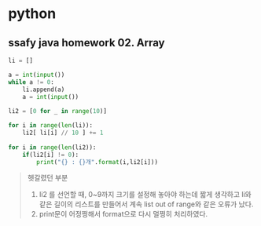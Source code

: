 # python

## ssafy java homework 02. Array



```python
li = []

a = int(input())
while a != 0:
    li.append(a)
    a = int(input())
    
li2 = [0 for _ in range(10)]

for i in range(len(li)):
    li2[ li[i] // 10 ] += 1
    
for i in range(len(li2)):
    if(li2[i] != 0):
        print("{} : {}개".format(i,li2[i]))
```

> 헷갈렸던 부분
>
> 1. li2 를 선언할 때, 0~9까지 크기를 설정해 놓아야 하는데 짧게 생각하고 li와 같은 길이의 리스트를 만들어서 계속 list out of range와 같은 오류가 났다.
> 2. print문이 어정쩡해서 format으로 다시 멀쩡히 처리하였다.
